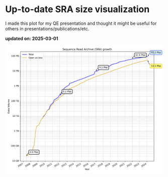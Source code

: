# Up-to-date SRA size visualization

I made this plot for my QE presentation and thought it might be useful for others in presentations/publications/etc.

**updated on: 2025-03-01**


![SRA Data Growth](sra_data_growth.png)